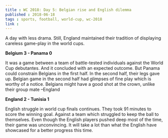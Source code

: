 ```yaml
---
title : WC 2018: Day 5: Belgian rise and English dilemma
published : 2018-06-18
tags : sports, football, world-cup, wc-2018
link :
---
```


A day with less drama. Still, England maintained their tradition of displaying careless game-play in the world cups.

**Belgium 3 - Panama 0**

It was a game between a team of battle-tested individuals against the World Cup debutantes. And it concluded with an expected outcome. But Panama could constrain Belgians in the first half. In the second half, their legs gave up. Belgian game in the second half had glimpses of fine play which is worthy of a notice. Belgians might have a good shot at the crown, unlike their group mate –England

**England 2 - Tunisia 1**

English struggle in world cup finals continues. They took 91 minutes to score the winning goal. Against a team which struggled to keep the ball to themselves. Even though the English players pushed deep most of the time, their game was unconvincing. It will take a lot than what the English have showcased for a better progress this time.
